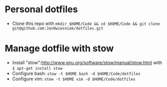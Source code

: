 # Personal dotfiles

* Clone this repo with `mkdir $HOME/Code && cd $HOME/Code && git clone git@github.com:JanOwiesniak/dotfiles.git`

# Manage dotfile with stow

* Install "stow":http://www.gnu.org/software/stow/manual/stow.html with `$ apt-get install stow`
* Configure bash: `stow -t $HOME bash -d $HOME/Code/dotfiles`
* Configure vim: `stow -t $HOME vim -d $HOME/Code/dotfiles`

